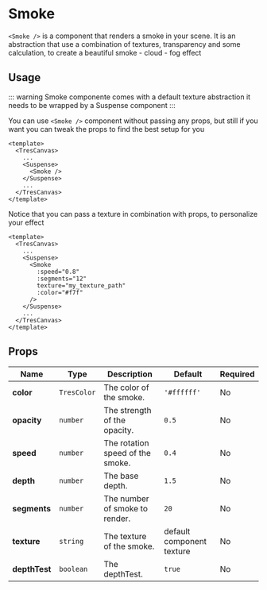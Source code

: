 # Smoke

`<Smoke />` is a component that renders a smoke in your scene. It is an abstraction that use a combination of textures, transparency and some calculation, to create a beautiful  smoke - cloud - fog effect

<DocsDemo>
  <SmokeDemo />
</DocsDemo>

## Usage

::: warning
Smoke componente comes with a default texture abstraction it needs to be wrapped by a Suspense component
:::

You can use `<Smoke />` component without passing any props, but still if you want you can tweak the props to find the best setup for you

```vue
<template>
  <TresCanvas>
    ...
    <Suspense>
      <Smoke />
    </Suspense>
    ...
  </TresCanvas>
</template>
```

Notice that you can pass a texture in combination with props,  to personalize your effect

```vue
<template>
  <TresCanvas>
    ...
    <Suspense>
      <Smoke
        :speed="0.8"
        :segments="12"
        texture="my_texture_path"
        :color="#f7f"
      />
    </Suspense>
    ...
  </TresCanvas>
</template>
```
## Props

<table><thead><tr class="row-header"><th class="col-name">Name</th><th class="col-type">Type</th><th class="col-description">Description</th><th class="col-default">Default</th><th class="col-required">Required</th></tr></thead><tbody><tr class="row-color"><td class="col-name"><strong><nobr>color</nobr></strong></td><td class="col-type"><code>TresColor</code></td><td class="col-description">The color of the smoke.<br>
</td><td class="col-default"><code>'#ffffff'</code></td><td class="col-required">No</td></tr><tr class="row-opacity"><td class="col-name"><strong><nobr>opacity</nobr></strong></td><td class="col-type"><code>number</code></td><td class="col-description">The strength of the opacity.<br>
</td><td class="col-default"><code>0.5</code></td><td class="col-required">No</td></tr><tr class="row-speed"><td class="col-name"><strong><nobr>speed</nobr></strong></td><td class="col-type"><code>number</code></td><td class="col-description">The rotation speed of the smoke.<br>
</td><td class="col-default"><code>0.4</code></td><td class="col-required">No</td></tr><tr class="row-depth"><td class="col-name"><strong><nobr>depth</nobr></strong></td><td class="col-type"><code>number</code></td><td class="col-description">The base depth.<br>
</td><td class="col-default"><code>1.5</code></td><td class="col-required">No</td></tr><tr class="row-segments"><td class="col-name"><strong><nobr>segments</nobr></strong></td><td class="col-type"><code>number</code></td><td class="col-description">The number of smoke to render.<br>
</td><td class="col-default"><code>20</code></td><td class="col-required">No</td></tr><tr class="row-texture"><td class="col-name"><strong><nobr>texture</nobr></strong></td><td class="col-type"><code>string</code></td><td class="col-description">The texture of the smoke.<br>
</td><td class="col-default">default component texture</td><td class="col-required">No</td></tr><tr class="row-depth-test"><td class="col-name"><strong><nobr>depthTest</nobr></strong></td><td class="col-type"><code>boolean</code></td><td class="col-description">The depthTest.<br>
</td><td class="col-default"><code>true</code></td><td class="col-required">No</td></tr></tbody></table>
